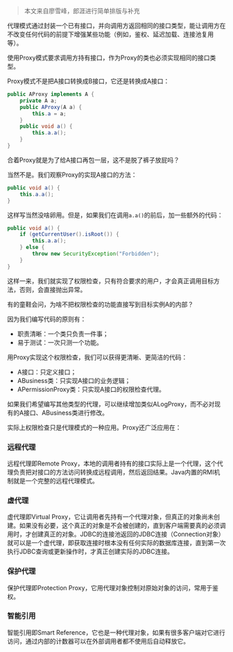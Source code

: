 > 本文来自廖雪峰，郎涯进行简单排版与补充



代理模式通过封装一个已有接口，并向调用方返回相同的接口类型，能让调用方在不改变任何代码的前提下增强某些功能（例如，鉴权、延迟加载、连接池复用等）。

使用Proxy模式要求调用方持有接口，作为Proxy的类也必须实现相同的接口类型。

Proxy模式不是把A接口转换成B接口，它还是转换成A接口：

```java
public AProxy implements A {
    private A a;
    public AProxy(A a) {
        this.a = a;
    }
    public void a() {
        this.a.a();
    }
}
```

合着Proxy就是为了给A接口再包一层，这不是脱了裤子放屁吗？

当然不是。我们观察Proxy的实现A接口的方法：

```java
public void a() {
    this.a.a();
}
```

这样写当然没啥卵用。但是，如果我们在调用`a.a()`的前后，加一些额外的代码：

```java
public void a() {
    if (getCurrentUser().isRoot()) {
        this.a.a();
    } else {
        throw new SecurityException("Forbidden");
    }
}
```

这样一来，我们就实现了权限检查，只有符合要求的用户，才会真正调用目标方法，否则，会直接抛出异常。

有的童鞋会问，为啥不把权限检查的功能直接写到目标实例A的内部？

因为我们编写代码的原则有：

- 职责清晰：一个类只负责一件事；
- 易于测试：一次只测一个功能。

用Proxy实现这个权限检查，我们可以获得更清晰、更简洁的代码：

- A接口：只定义接口；
- ABusiness类：只实现A接口的业务逻辑；
- APermissionProxy类：只实现A接口的权限检查代理。

如果我们希望编写其他类型的代理，可以继续增加类似ALogProxy，而不必对现有的A接口、ABusiness类进行修改。



实际上权限检查只是代理模式的一种应用。Proxy还广泛应用在：

### 远程代理

远程代理即Remote Proxy，本地的调用者持有的接口实际上是一个代理，这个代理负责把对接口的方法访问转换成远程调用，然后返回结果。Java内置的RMI机制就是一个完整的远程代理模式。

### 虚代理

虚代理即Virtual Proxy，它让调用者先持有一个代理对象，但真正的对象尚未创建。如果没有必要，这个真正的对象是不会被创建的，直到客户端需要真的必须调用时，才创建真正的对象。JDBC的连接池返回的JDBC连接（Connection对象）就可以是一个虚代理，即获取连接时根本没有任何实际的数据库连接，直到第一次执行JDBC查询或更新操作时，才真正创建实际的JDBC连接。

### 保护代理

保护代理即Protection Proxy，它用代理对象控制对原始对象的访问，常用于鉴权。

### 智能引用

智能引用即Smart Reference，它也是一种代理对象，如果有很多客户端对它进行访问，通过内部的计数器可以在外部调用者都不使用后自动释放它。





